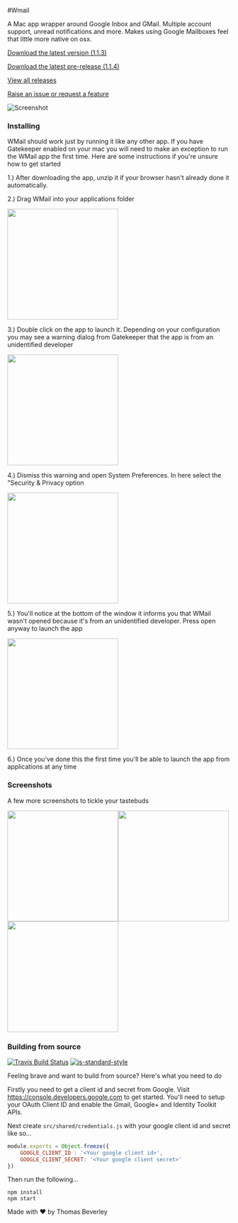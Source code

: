 #Wmail

A Mac app wrapper around Google Inbox and GMail. Multiple account support, unread notifications and more. Makes using Google Mailboxes feel that little more native on osx.

[Download the latest version (1.1.3)](https://github.com/Thomas101/wmail/releases/download/v1.1.3/WMail_1_1_3.zip)

[Download the latest pre-release (1.1.4)](https://github.com/Thomas101/wmail/releases/download/v1.1.4/WMail_1_1_4_prerelease.zip)

[View all releases](https://github.com/Thomas101/wmail/releases)

[Raise an issue or request a feature](https://github.com/Thomas101/wmail/issues)

![Screenshot](https://raw.githubusercontent.com/Thomas101/wmail/master/github_images/screenshot1.png "Screenshot")

### Installing
WMail should work just by running it like any other app. If you have Gatekeeper enabled on your mac you will need to make an exception to run the WMail app the first time. Here are some instructions if you're unsure how to get started

1.) After downloading the app, unzip it if your browser hasn't already done it automatically.

2.) Drag WMail into your applications folder

<a href="https://raw.githubusercontent.com/Thomas101/wmail/master/github_images/setup1.png" target="_blank"><img src="https://raw.githubusercontent.com/Thomas101/wmail/master/github_images/setup1.png" height="250" /></a>

3.) Double click on the app to launch it. Depending on your configuration you may see a warning dialog from Gatekeeper that the app is from an unidentified developer

<a href="https://raw.githubusercontent.com/Thomas101/wmail/master/github_images/setup2.png" target="_blank"><img src="https://raw.githubusercontent.com/Thomas101/wmail/master/github_images/setup2.png" height="250" /></a>

4.) Dismiss this warning and open System Preferences. In here select the "Security & Privacy option

<a href="https://raw.githubusercontent.com/Thomas101/wmail/master/github_images/setup3.png" target="_blank"><img src="https://raw.githubusercontent.com/Thomas101/wmail/master/github_images/setup3.png" height="250" /></a>

5.) You'll notice at the bottom of the window it informs you that WMail wasn't opened because it's from an unidentified developer. Press open anyway to launch the app

<a href="https://raw.githubusercontent.com/Thomas101/wmail/master/github_images/setup4.png" target="_blank"><img src="https://raw.githubusercontent.com/Thomas101/wmail/master/github_images/setup4.png" height="250" /></a>

6.) Once you've done this the first time you'll be able to launch the app from applications at any time

### Screenshots
A few more screenshots to tickle your tastebuds

<a href="https://raw.githubusercontent.com/Thomas101/wmail/master/github_images/screenshot1.png" target="_blank"><img src="https://raw.githubusercontent.com/Thomas101/wmail/master/github_images/screenshot1.png" height="250" /></a><a href="https://raw.githubusercontent.com/Thomas101/wmail/master/github_images/screenshot2.png" target="_blank"><img src="https://raw.githubusercontent.com/Thomas101/wmail/master/github_images/screenshot2.png" height="250" /></a><a href="https://raw.githubusercontent.com/Thomas101/wmail/master/github_images/screenshot3.png" target="_blank"><img src="https://raw.githubusercontent.com/Thomas101/wmail/master/github_images/screenshot3.png" height="250" /></a>


### Building from source

[![Travis Build Status](https://img.shields.io/travis/Thomas101/wmail.svg)](http://travis-ci.org/Thomas101/wmail)
[![js-standard-style](https://img.shields.io/badge/code%20style-standard-brightgreen.svg)](http://standardjs.com/)

Feeling brave and want to build from source? Here's what you need to do

Firstly you need to get a client id and secret from Google. Visit https://console.developers.google.com to get started. You'll need to setup your OAuth Client ID and enable the Gmail, Google+ and Identity Toolkit APIs.

Next create `src/shared/credentials.js` with your google client id and secret like so...

```js
module.exports = Object.freeze({
	GOOGLE_CLIENT_ID : '<Your google client id>',
	GOOGLE_CLIENT_SECRET: '<Your google client secret>'
})
```

Then run the following...

```
npm install
npm start
```



Made with ♥ by Thomas Beverley
